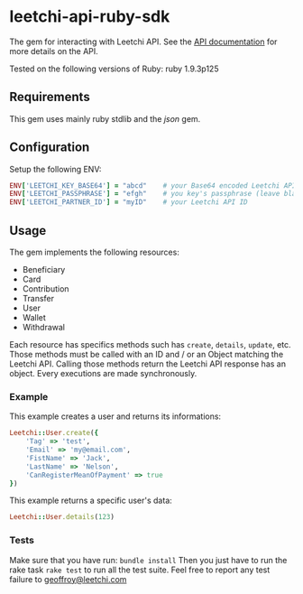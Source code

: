 # leetchi-api-ruby-sdk

The gem for interacting with Leetchi API.
See the [API documentation](http://doc.api.leetchi.com/) for more details on the API.

Tested on the following versions of Ruby: ruby 1.9.3p125

## Requirements

This gem uses mainly ruby stdlib and the *json* gem.

## Configuration

Setup the following ENV:

```ruby
ENV['LEETCHI_KEY_BASE64'] = "abcd"    # your Base64 encoded Leetchi API key
ENV['LEETCHI_PASSPHRASE'] = "efgh"    # you key's passphrase (leave blank if none)
ENV['LEETCHI_PARTNER_ID'] = "myID"    # your Leetchi API ID
```

## Usage

The gem implements the following resources:
- Beneficiary
- Card
- Contribution
- Transfer
- User
- Wallet
- Withdrawal

Each resource has specifics methods such has `create`, `details`, `update`, etc. Those methods must be called with an ID and / or an Object matching the Leetchi API. Calling those methods return the Leetchi API response has an object. Every executions are made synchronously.

### Example

This example creates a user and returns its informations:

```ruby
Leetchi::User.create({
    'Tag' => 'test',
    'Email' => 'my@email.com',
    'FistName' => 'Jack',
    'LastName' => 'Nelson',
    'CanRegisterMeanOfPayment' => true
})
```

This example returns a specific user's data:

```ruby
Leetchi::User.details(123)
```

### Tests
Make sure that you have run: ```bundle install```
Then you just have to run the rake task ```rake test``` to run all the test suite.
Feel free to report any test failure to geoffroy@leetchi.com
